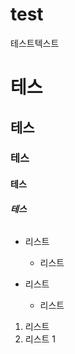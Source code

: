 # test
테스트텍스트

# 테스
## 테스
### 테스
#### 테스
##### 테스
###### 

* 리스트
  * 리스트
  
 * 리스트
   * 리스트

1. 리스트
  1. 리스트 1
